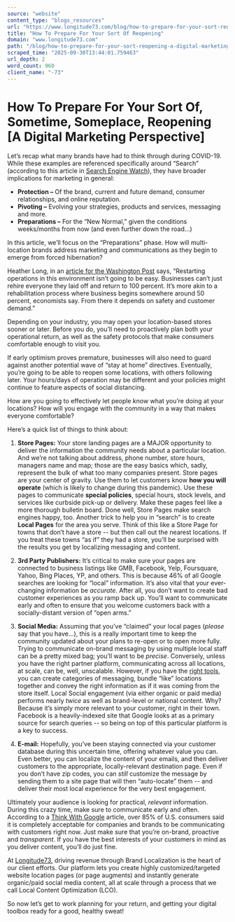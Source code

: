 ```yaml
---
source: "website"
content_type: "blogs_resources"
url: "https://www.longitude73.com/blog/how-to-prepare-for-your-sort-reopening-a-digital-marketing-perspective"
title: "How To Prepare For Your Sort Of Reopening"
domain: "www.longitude73.com"
path: "/blog/how-to-prepare-for-your-sort-reopening-a-digital-marketing-perspective"
scraped_time: "2025-09-30T13:44:01.759463"
url_depth: 2
word_count: 960
client_name: "-73"
---
```


# How To Prepare For Your Sort Of, Sometime, Someplace, Reopening [A Digital Marketing Perspective]

Let’s recap what many brands have had to think through during COVID-19. While these examples are referenced specifically around “Search” (according to this article in [Search Engine Watch](https://www.searchenginewatch.com/2020/04/14/10-ways-seo-will-lead-companies-through-covid-19-business-recovery/)), they have broader implications for marketing in general:

*   **Protection –** Of the brand, current and future demand, consumer relationships, and online reputation.
*   **Pivoting –** Evolving your strategies, products and services, messaging and more.
*   **Preparations –** For the “New Normal,” given the conditions weeks/months from now (and even further down the road…)

In this article, we’ll focus on the “Preparations” phase. How will multi-location brands address marketing and communications as they begin to emerge from forced hibernation?

Heather Long, in an [article for the Washington Post](https://www.washingtonpost.com/business/2020/04/14/economy-reopenings/) says, “Restarting operations in this environment isn’t going to be easy. Businesses can’t just rehire everyone they laid off and return to 100 percent. It’s more akin to a rehabilitation process where business begins somewhere around 50 percent, economists say. From there it depends on safety and customer demand.”  

Depending on your industry, you may open your location-based stores sooner or later. Before you do, you’ll need to proactively plan both your operational return, as well as the safety protocols that make consumers comfortable enough to visit you.

If early optimism proves premature, businesses will also need to guard against another potential wave of “stay at home” directives. Eventually, you’re going to be able to reopen some locations, with others following later. Your hours/days of operation may be different and your policies might continue to feature aspects of social distancing.

How are you going to effectively let people know what you’re doing at your locations? How will you engage with the community in a way that makes everyone comfortable?

Here’s a quick list of things to think about:

1.  **Store Pages:** Your store landing pages are a MAJOR opportunity to deliver the information the community needs about a particular location. And we’re not talking about address, phone number, store hours, managers name and map; those are the easy basics which, sadly, represent the bulk of what too many companies present. Store pages are your center of gravity. Use them to let customers know **how you will operate** (which is likely to change during this pandemic). Use these pages to communicate **special policies**, special hours, stock levels, and services like curbside pick-up or delivery. Make these pages feel like a more thorough bulletin board. Done well, Store Pages make search engines happy, too. Another trick to help you in “search” is to create **Local Pages** for the area you serve. Think of this like a Store Page for towns that don’t have a store  -- but then call out the nearest locations. If you treat these towns “as if” they had a store, you’ll be surprised with the results you get by localizing messaging and content.

2.  **3rd Party Publishers:** It’s critical to make sure your pages are connected to business listings like GMB, Facebook, Yelp, Foursquare, Yahoo, Bing Places, YP, and others. This is because 46% of all Google searches are looking for “local” information. It’s also vital that your ever-changing information be _accurate_. After all, you don’t want to create bad customer experiences as you ramp back up. You’ll want to communicate early and often to ensure that you welcome customers back with a socially-distant version of “open arms.”

3.  **Social Media:** Assuming that you’ve “claimed” your local pages (_please_ say that you have…), this is a really important time to keep the community updated about your plans to re-open or to open more fully. Trying to communicate on-brand messaging by using multiple local staff can be a pretty mixed bag; you’ll want to be _precise_. Conversely, unless you have the right partner platform, communicating across all locations, at scale, can be, well, unscalable. However, if you have the [right tools](/local-social), you can create categories of messaging, bundle “like” locations together and convey the right information as if it was coming from the store itself. Local Social engagement (via either organic or paid media) performs nearly _twice_ as well as brand-level or national content. Why? Because it’s simply more relevant to your customer, right in their town. Facebook is a heavily-indexed site that Google looks at as a primary source for search queries -- so being on top of this particular platform is a key to success.

4.  **E-mail:** Hopefully, you’ve been staying connected via your customer database during this uncertain time, offering whatever value you can. Even better, you can localize the content of your emails, and then deliver customers to the appropriate, locally-relevant destination page. Even if you don’t have zip codes, you can _still_ customize the message by sending them to a site page that will then “auto-locate” them -- and deliver their most local experience for the very best engagement.

Ultimately your audience is looking for practical, _relevant_ information. During this crazy time, make sure to communicate early and often. According to a [Think With Google](https://www.thinkwithgoogle.com/consumer-insights/coronavirus-retail/?utm_medium=email&utm_source=d-content-alert&utm_team=twg-us&utm_campaign=TwG-US-CA-Omnichannel-2020-04-15-What-retailers-are-doing&utm_content=cta-btn&mkt_tok=eyJpIjoiTjJKa1lUVTFZMlU0TXprMiIsInQiOiJVRzd4Qkpqb09XVm53NGQ5QnpcL1wvWkt4bmhoYTM3XC9EVFwvek9JYVBLK1wvWE5lWVpsZEYzZXhJRktZQWN2eUc4YkorU1FKM1JuS2JFa2NSNkVIRTBGNk10Z1h1TUlEaUhCaXhSNzBXamhmdGJEMHBoT05LcWJFS3llUEZSMnFINGhkIn0%3D) article, over 85% of U.S. consumers said it is completely acceptable for companies and brands to be communicating with customers right now. Just make sure that you’re on-brand, proactive and _transparent_. If you have the best interests of your customers in mind as you deliver content, you’ll do just fine.

At [Longitude73,](https://www.longitude73.com/) driving revenue through Brand Localization is the heart of our client efforts. Our platform lets you create highly customized/targeted website location pages (or page augments) and instantly generate organic/paid social media content, all at scale through a process that we call Local Content Optimization (LCO).

So now let’s get to work planning for your return, and getting your digital toolbox ready for a good, healthy sweat!
